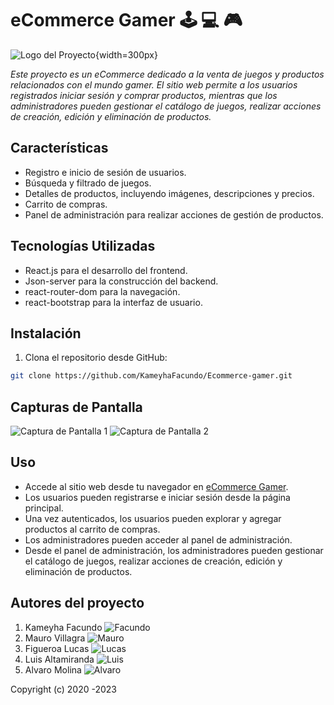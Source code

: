 # eCommerce Gamer :joystick: :computer: :video_game:

![Logo del Proyecto](https://res.cloudinary.com/dol1ba0ld/image/upload/v1692860070/asd/image-removebg-preview_58_gqj88c.png){width=300px}

_Este proyecto es un eCommerce dedicado a la venta de juegos y productos relacionados con el mundo gamer. El sitio web permite a los usuarios registrados iniciar sesión y comprar productos, mientras que los administradores pueden gestionar el catálogo de juegos, realizar acciones de creación, edición y eliminación de productos._

## Características

- Registro e inicio de sesión de usuarios.
- Búsqueda y filtrado de juegos.
- Detalles de productos, incluyendo imágenes, descripciones y precios.
- Carrito de compras.
- Panel de administración para realizar acciones de gestión de productos.

## Tecnologías Utilizadas

- React.js para el desarrollo del frontend.
- Json-server para la construcción del backend.
- react-router-dom para la navegación.
- react-bootstrap para la interfaz de usuario.

## Instalación

1. Clona el repositorio desde GitHub:

```bash
git clone https://github.com/KameyhaFacundo/Ecommerce-gamer.git
```

## Capturas de Pantalla

![Captura de Pantalla 1](url_de_captura_1.png)
![Captura de Pantalla 2](url_de_captura_2.png)

## Uso

- Accede al sitio web desde tu navegador en [eCommerce Gamer](https://rollinggamer.netlify.app/).
- Los usuarios pueden registrarse e iniciar sesión desde la página principal.
- Una vez autenticados, los usuarios pueden explorar y agregar productos al carrito de compras.
- Los administradores pueden acceder al panel de administración.
- Desde el panel de administración, los administradores pueden gestionar el catálogo de juegos, realizar acciones de creación, edición y eliminación de productos.

## Autores del proyecto

1. Kameyha Facundo ![Facundo](https://res.cloudinary.com/dol1ba0ld/image/upload/v1693022931/bd5a3847-58fc-4d72-8a3c-de90e2e2a9a5_e3shui.jpg)
2. Mauro Villagra ![Mauro](https://res.cloudinary.com/dol1ba0ld/image/upload/v1693023204/WhatsApp_Image_2023-08-03_at_9.03.50_PM_uuqlcu.jpg)
3. Figueroa Lucas ![Lucas](https://res.cloudinary.com/dol1ba0ld/image/upload/v1693022922/dbcfc40c-411c-40d3-9d73-06e23b0b7b78_yevqba.jpg)
4. Luis Altamiranda ![Luis]()
5. Alvaro Molina ![Alvaro]()

Copyright (c) 2020 -2023
